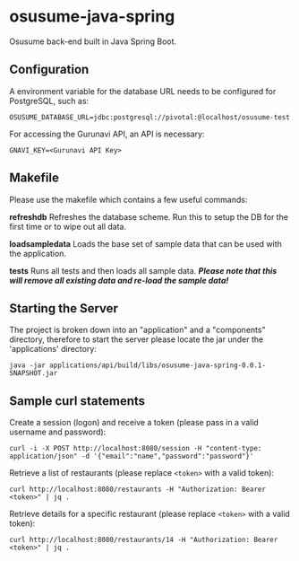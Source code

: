 # osusume-java-spring
Osusume back-end built in Java Spring Boot.

## Configuration
A environment variable for the database URL needs to be configured for PostgreSQL, such as:

`OSUSUME_DATABASE_URL=jdbc:postgresql://pivotal:@localhost/osusume-test`

For accessing the Gurunavi API, an API is necessary:

`GNAVI_KEY=<Gurunavi API Key>`

## Makefile
Please use the makefile which contains a few useful commands:

**refreshdb** Refreshes the database scheme. Run this to setup the DB for the first time or to wipe out all data.

**loadsampledata** Loads the base set of sample data that can be used with the application.

**tests** Runs all tests and then loads all sample data. ***Please note that this will remove all existing data and re-load the sample data!***

## Starting the Server
The project is broken down into an "application" and a "components" directory, therefore to start the server please locate the jar under the 'applications' directory:

`java -jar applications/api/build/libs/osusume-java-spring-0.0.1-SNAPSHOT.jar`

## Sample curl statements

Create a session (logon) and receive a token (please pass in a valid username and password):

`curl -i -X POST http://localhost:8080/session -H "content-type: application/json" -d '{"email":"name","password":"password"}'`

Retrieve a list of restaurants (please replace `<token>` with a valid token):

`curl http://localhost:8080/restaurants -H "Authorization: Bearer <token>" | jq .`

Retrieve details for a specific restaurant (please replace `<token>` with a valid token):

`curl http://localhost:8080/restaurants/14 -H "Authorization: Bearer <token>" | jq .`
